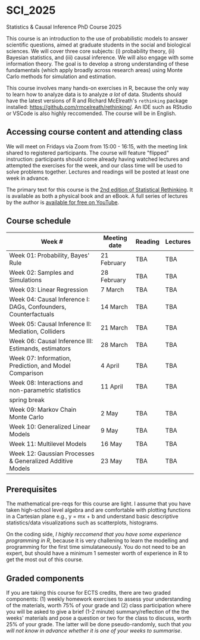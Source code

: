 # SCI_2025
Statistics &amp; Causal Inference PhD Course 2025

This course is an introduction to the use of probabilistic models to answer scientific questions, aimed at graduate students in the social and biological sciences. We will cover three core subjects: (i) probability theory, (ii) Bayesian statistics, and (iii) causal inference. We will also engage with some information theory. The goal is to develop a strong understanding of these fundamentals (which apply broadly across research areas) using Monte Carlo methods for simulation and estimation.

This course involves many hands-on exercises in R, because the only way to learn how to analyze data is to analyze *a lot* of data. Students should have the latest versions of R and Richard McElreath's `rethinking` package installed: https://github.com/rmcelreath/rethinking/. An IDE such as RStudio or VSCode is also highly reccomended. The course will be in English.

## Accessing course content and attending class

We will meet on Fridays via Zoom from 15:00 - 16:15, with the meeting link shared to registered participants. The course will feature "flipped" instruction: participants should come already having watched lectures and attempted the exercises for the week, and our class time will be used to solve problems together. Lectures and readings will be posted at least one week in advance.

The primary text for this course is the [2nd edition of Statistical Rethinking](https://github.com/rmcelreath/rethinking/). It is available as both a physical book and an eBook. A full series of lectures by the author is [available for free on YouTube](https://www.youtube.com/playlist?list=PLDcUM9US4XdMROZ57-OIRtIK0aOynbgZN).

## Course schedule

| Week # | Meeting date | Reading | Lectures |
| ------- | -------------- | ------------- | ---------------------- |
| Week 01: Probability, Bayes' Rule | 21 February  | TBA | TBA
| Week 02: Samples and Simulations | 28 February  | TBA | TBA
| Week 03: Linear Regression | 7 March  | TBA | TBA
| Week 04: Causal Inference I: DAGs, Confounders, Counterfactuals | 14 March  | TBA | TBA
| Week 05: Causal Inference II: Mediation, Colliders | 21 March  | TBA | TBA
| Week 06: Causal Inference III: Estimands, estimators | 28 March  | TBA | TBA
| Week 07: Information, Prediction, and Model Comparison | 4 April  | TBA | TBA
| Week 08: Interactions and non-parametric statistics | 11 April  | TBA | TBA
| spring break |
| Week 09: Markov Chain Monte Carlo | 2 May  | TBA | TBA
| Week 10: Generalized Linear Models | 9 May  | TBA | TBA
| Week 11: Multilevel Models | 16 May  | TBA | TBA
| Week 12: Gaussian Processes & Generalized Additive Models | 23 May  | TBA | TBA

## Prerequisites

The mathematical pre-reqs for this course are light. I assume that you have taken high-school level algebra and are comfortable with plotting functions in a Cartesian plane e.g., y = mx + b and understand basic descriptive statistics/data visualizations such as scatterplots, histograms. 

On the coding side, *I highly reccomend that you have some experience programming in R*, because it is very challening to learn the modelling and programming for the first time simulataneously. You do not need to be an expert, but should have a minimum 1 semester worth of experience in R to get the most out of this course.

## Graded components

If you are taking this course for ECTS credits, there are two graded components: (1) weekly homework exercises to assess your understanding of the materials, worth 75% of your grade and (2) class participation where you will be asked to give a brief (1-2 minute) summary/reflection of the the weeks' materials and pose a question or two for the class to discuss, worth 25% of your grade. The latter will be done pseudo-randomly, such that *you will not know in advance whether it is one of your weeks to summarise*.





